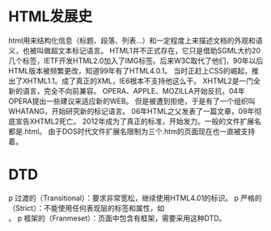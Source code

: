 # HTML发展史
html用来结构化信息（标题、段落、列表…）和一定程度上来描述文档的外观和语义，也被叫做超文本标记语言。
HTML1并不正式存在，它只是借助SGML大约20几个标签，IETF开发HTML2.0加入了IMG标签。后来W3C取代了他们，90年以后HTML版本被频繁更改，知道99年有了HTML4.0.1。
当时正赶上CSS的崛起，推出了XHTML1.1。成了真正的XML，IE6根本不支持他这么干。
XHTML2是一门全新的语言，完全不向前兼容。
OPERA、APPLE、MOZILLA开始反抗，04年OPERA提出一些建议来适应新的WEB。
但是被遭到拒绝，于是有了一个组织叫WHATANG，开始研究新的标记语言。
06年HTML之父发表了一篇文章，09年彻底宣告XHTML2死亡。
2012年成为了真正的标准，开始发力。一般的文件扩展名都是.html。
由于DOS时代文件扩展名限制为三个.htm的页面现在也一直被支持着。

# DTD
p 过渡的（Transitional）：要求非常宽松，继续使用HTML4.01的标识。
p 严格的（Strict）：不能使用任何表现层的标签和属性，如<br>。
p 框架的（Franmeset）：页面中包含有框架，需要采用这种DTD。
